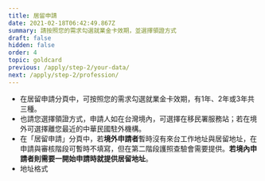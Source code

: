 ```yaml
---
title: 居留申請
date: 2021-02-18T06:42:49.867Z
summary: 請按照您的需求勾選就業金卡效期，並選擇領證方式
draft: false
hidden: false
order: 4
topic: goldcard
previous: /apply/step-2/your-data/
next: /apply/step-2/profession/
---
```

* 在居留申請分頁中，可按照您的需求勾選就業金卡效期，有1年、2年或3年共三種。
* 也請您選擇領證方式，申請人如在台灣境內，可選擇在移民署服務站；若在境外可選擇離您最近的中華民國駐外機構。
* 在「居留申請」分頁中，若**境外申請者**暫時沒有來台工作地址與居留地址，在申請與審核階段可暫時不填寫，但在第二階段護照查驗會需要提供。**若境內申請者則需要一開始申請時就提供居留地址**。
* 地址格式

![]()